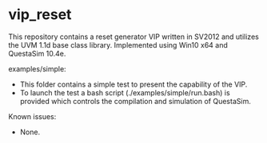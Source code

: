 # vip_reset

This repository contains a reset generator VIP written in SV2012 and utilizes the UVM 1.1d base class library.
Implemented using Win10 x64 and QuestaSim 10.4e.


examples/simple:
- This folder contains a simple test to present the capability of the VIP.
- To launch the test a bash script (./examples/simple/run.bash) is provided which controls the compilation and simulation of QuestaSim.


Known issues:
- None.